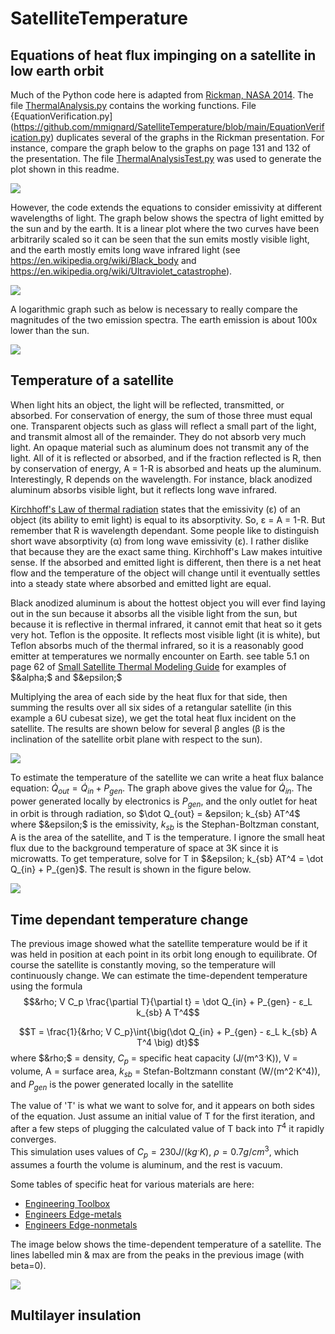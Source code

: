 # SatelliteTemperature

## Equations of heat flux impinging on a satellite in low earth orbit

Much of the Python code here is adapted from [Rickman, NASA 2014](https://tfaws.nasa.gov/wp-content/uploads/On-Orbit_Thermal_Environments_TFAWS_2014.pdf). The file [ThermalAnalysis.py](https://github.com/mmignard/SatelliteTemperature/blob/main/ThermalAnalysis.py) contains the working functions. File {EquationVerification.py](https://github.com/mmignard/SatelliteTemperature/blob/main/EquationVerification.py) duplicates several of the graphs in the Rickman presentation. For instance, compare the graph below to the graphs on page 131 and 132 of the presentation. The file [ThermalAnalysisTest.py](https://github.com/mmignard/SatelliteTemperature/blob/main/ThermalAnalysisTest.py) was used to generate the plot shown in this readme.

![](./media/nadirFlux.svg)

However, the code extends the equations to consider emissivity at different wavelengths of light. The graph below shows the spectra of light emitted by the sun and by the earth. It is a linear plot where the two curves have been arbitrarily scaled so it can be seen that the sun emits mostly visible light, and the earth mostly emits long wave infrared light (see https://en.wikipedia.org/wiki/Black_body and https://en.wikipedia.org/wiki/Ultraviolet_catastrophe).

![](./media/sun-earthFluxLin.svg)

A logarithmic graph such as below is necessary to really compare the magnitudes of the two emission spectra. The earth emission is about 100x lower than the sun.

![](./media/sun-earthFluxLog.svg)

## Temperature of a satellite

When light hits an object, the light will be reflected, transmitted, or absorbed. For conservation of energy, the sum of those three must equal one. Transparent objects such as glass will reflect a small part of the light, and transmit almost all of the remainder. They do not absorb very much light. An opaque material such as aluminum does not transmit any of the light. All of it is reflected or absorbed, and if the fraction reflected is R, then by conservation of energy, A = 1-R is absorbed and heats up the aluminum. Interestingly, R depends on the wavelength. For instance, black anodized aluminum absorbs visible light, but it reflects long wave infrared. 

[Kirchhoff's Law of thermal radiation](https://en.wikipedia.org/wiki/Kirchhoff%27s_law_of_thermal_radiation) states that the emissivity (ε) of an object (its ability to emit light) is equal to its absorptivity. So, ε = A = 1-R. But remember that R is wavelength dependant. Some people like to distinguish short wave absorptivity (α) from long wave emissivity (ε). I rather dislike that because they are the exact same thing. Kirchhoff's Law makes intuitive sense. If the absorbed and emitted light is different, then there is a net heat flow and the temperature of the object will change until it eventually settles into a steady state where absorbed and emitted light are equal.

Black anodized aluminum is about the hottest object you will ever find laying out in the sun because it absorbs all the visible light from the sun, but because it is reflective in thermal infrared, it cannot emit that heat so it gets very hot. Teflon is the opposite. It reflects most visible light (it is white), but Teflon absorbs much of the thermal infrared, so it is a reasonably good emitter at temperatures we normally encounter on Earth. see table 5.1 on page 62 of [Small Satellite Thermal Modeling Guide](https://apps.dtic.mil/sti/pdfs/AD1170386.pdf) for examples of $&alpha;$ and $&epsilon;$

Multiplying the area of each side by the heat flux for that side, then summing the results over all six sides of a retangular satellite (in this example a 6U cubesat size), we get the total heat flux incident on the satellite. The results are shown below for several β angles (β is the inclination of the satellite orbit plane with respect to the sun).

![](./media/satelliteHeatFlux.svg)

To estimate the temperature of the satellite we can write a heat flux balance equation: $\dot Q_{out} = \dot Q_{in} + P_{gen}$. The graph above gives the value for $\dot Q_{in}$. The power generated locally by electronics is $P_{gen}$, and the only outlet for heat in orbit is through radiation, so $\dot Q_{out} = &epsilon; k_{sb} AT^4$ where $&epsilon;$ is the emissivity, $k_{sb}$ is the Stephan-Boltzman constant, A is the area of the satellite, and T is the temperature. I ignore the small heat flux due to the background temperature of space at 3K since it is microwatts. To get temperature, solve for T in $&epsilon; k_{sb} AT^4 = \dot Q_{in} + P_{gen}$. The result is shown in the figure below.

![](./media/satelliteTemperature01.svg)

## Time dependant temperature change
The previous image showed what the satellite temperature would be if it was held in position at each point in its orbit long enough to equilibrate. Of course the satellite is constantly moving, so the temperature will continuously change. We can estimate the time-dependent temperature using the formula
$$&rho; V C_p \frac{\partial T}{\partial t} = \dot Q_{in} + P_{gen} - ε_L k_{sb} A T^4$$

$$T = \frac{1}{&rho; V C_p}\int{\big(\dot Q_{in} + P_{gen} - ε_L k_{sb} A T^4 \big) dt}$$
where $&rho;$ = density, $C_p$ = specific heat capacity (J/(m^3ˑK)), V = volume, A = surface area, $k_{sb}$ = Stefan-Boltzmann constant (W/(m^2ˑK^4)), and $P_{gen}$ is the power generated locally in the satellite

The value of 'T' is what we want to solve for, and it appears on both sides of the equation. Just assume an initial value of T for the first iteration, and after a few steps of plugging the calculated value of T back into $T^4$ it rapidly converges.<br>
This simulation uses values of $C_p = 230J/(kgˑK)$, $\rho = 0.7g/cm^3$, which assumes a fourth the volume is aluminum, and the rest is vacuum.<br>

Some tables of specific heat for various materials are here:<br>
- [Engineering Toolbox](https://www.engineeringtoolbox.com/specific-heat-capacity-d_391.html)
- [Engineers Edge-metals](https://www.engineersedge.com/materials/specific_heat_capacity_of_metals_13259.htm)
- [Engineers Edge-nonmetals](https://www.engineersedge.com/heat_transfer/thermal_properties_of_nonmetals_13967.htm)

The image below shows the time-dependent temperature of a satellite. The lines labelled min & max are from the peaks in the previous image (with beta=0).

![](./media/satTimeTemp.svg)

## Multilayer insulation


